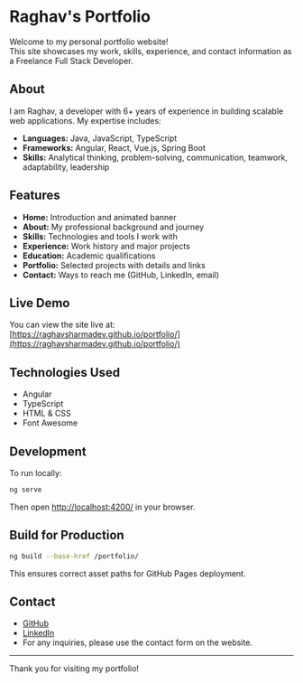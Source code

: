 # Raghav's Portfolio

Welcome to my personal portfolio website!  
This site showcases my work, skills, experience, and contact information as a Freelance Full Stack Developer.

## About

I am Raghav, a developer with 6+ years of experience in building scalable web applications. My expertise includes:
- **Languages:** Java, JavaScript, TypeScript
- **Frameworks:** Angular, React, Vue.js, Spring Boot
- **Skills:** Analytical thinking, problem-solving, communication, teamwork, adaptability, leadership

## Features

- **Home:** Introduction and animated banner
- **About:** My professional background and journey
- **Skills:** Technologies and tools I work with
- **Experience:** Work history and major projects
- **Education:** Academic qualifications
- **Portfolio:** Selected projects with details and links
- **Contact:** Ways to reach me (GitHub, LinkedIn, email)

## Live Demo

You can view the site live at:  
[https://raghavsharmadev.github.io/portfolio/](https://raghavsharmadev.github.io/portfolio/)

## Technologies Used

- Angular
- TypeScript
- HTML & CSS
- Font Awesome

## Development

To run locally:
```bash
ng serve
```
Then open [http://localhost:4200/](http://localhost:4200/) in your browser.

## Build for Production

```bash
ng build --base-href /portfolio/
```
This ensures correct asset paths for GitHub Pages deployment.

## Contact

- [GitHub](https://github.com/raghavsharmadev)
- [LinkedIn](https://www.linkedin.com/in/devraghav/)
- For any inquiries, please use the contact form on the website.

---

Thank you for visiting my portfolio!
